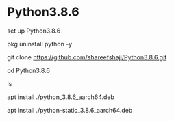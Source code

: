 # Python3.8.6
set up Python3.8.6

pkg uninstall python -y

git clone https://github.com/shareefshaji/Python3.8.6.git

cd Python3.8.6

ls

apt install ./python_3.8.6_aarch64.deb

apt install ./python-static_3.8.6_aarch64.deb

